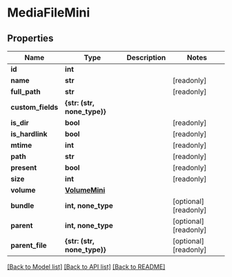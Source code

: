 # MediaFileMini


## Properties

Name | Type | Description | Notes
------------ | ------------- | ------------- | -------------
**id** | **int** |  | 
**name** | **str** |  | [readonly] 
**full_path** | **str** |  | [readonly] 
**custom_fields** | **{str: (str, none_type)}** |  | 
**is_dir** | **bool** |  | [readonly] 
**is_hardlink** | **bool** |  | [readonly] 
**mtime** | **int** |  | [readonly] 
**path** | **str** |  | [readonly] 
**present** | **bool** |  | [readonly] 
**size** | **int** |  | [readonly] 
**volume** | [**VolumeMini**](VolumeMini.md) |  | 
**bundle** | **int, none_type** |  | [optional] [readonly] 
**parent** | **int, none_type** |  | [optional] [readonly] 
**parent_file** | **{str: (str, none_type)}** |  | [optional] [readonly] 

[[Back to Model list]](../#documentation-for-models) [[Back to API list]](../#documentation-for-api-endpoints) [[Back to README]](../)


